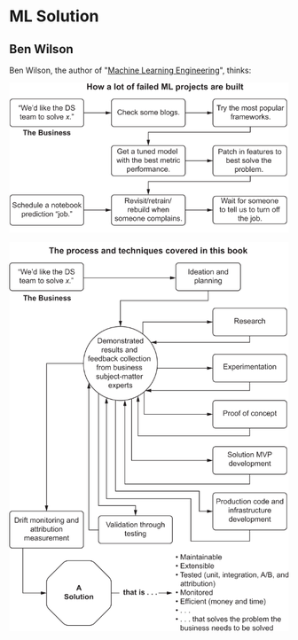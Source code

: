 # ML Solution

## Ben Wilson

Ben Wilson, the author of "[Machine Learning Engineering](https://learning.oreilly.com/library/view/machine-learning-engineering/9781617298714/OEBPS/Text/IFC1.xhtml)", thinks:

![](/img/ml_sol_fm_1.png)

![](/img/ml_sol_fm_2.png)